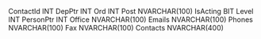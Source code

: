 ContactId INT
DepPtr INT
Ord INT
Post NVARCHAR(100)
IsActing BIT
Level INT
PersonPtr INT
Office NVARCHAR(100)
Emails NVARCHAR(100)
Phones NVARCHAR(100)
Fax NVARCHAR(100)
Contacts NVARCHAR(400)
